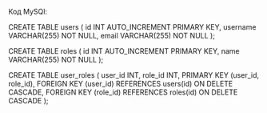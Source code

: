 Код MySQl:

CREATE TABLE users (
    id INT AUTO_INCREMENT PRIMARY KEY,
    username VARCHAR(255) NOT NULL,
    email VARCHAR(255) NOT NULL
);

CREATE TABLE roles (
    id INT AUTO_INCREMENT PRIMARY KEY,
    name VARCHAR(255) NOT NULL
);

CREATE TABLE user_roles (
    user_id INT,
    role_id INT,
    PRIMARY KEY (user_id, role_id),
    FOREIGN KEY (user_id) REFERENCES users(id) ON DELETE CASCADE,
    FOREIGN KEY (role_id) REFERENCES roles(id) ON DELETE CASCADE
);
